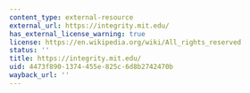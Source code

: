 ```yaml
---
content_type: external-resource
external_url: https://integrity.mit.edu/
has_external_license_warning: true
license: https://en.wikipedia.org/wiki/All_rights_reserved
status: ''
title: https://integrity.mit.edu/
uid: 4473f890-1374-455e-825c-6d8b2742470b
wayback_url: ''
---
```

